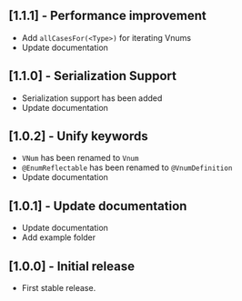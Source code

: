 ## [1.1.1] - Performance improvement
 * Add ```allCasesFor(<Type>)``` for iterating Vnums
 * Update documentation

## [1.1.0] - Serialization Support
 * Serialization support has been added
 * Update documentation

## [1.0.2] - Unify keywords
 * ```VNum``` has been renamed to ```Vnum```
 * ```@EnumReflectable``` has been renamed to ```@VnumDefinition```
 * Update documentation
## [1.0.1] - Update documentation
 * Update documentation
 * Add example folder
## [1.0.0] - Initial release

* First stable release.
